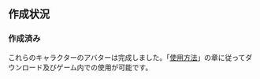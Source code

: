 ## 作成状況
### 作成済み
これらのキャラクターのアバターは完成しました。「[使用方法](https://github.com/Gakuto1112/FiguraBlueArchiveCharacters/blob/base/.github/README_jp.md#使用方法)」の章に従ってダウンロード及びゲーム内での使用が可能です。
